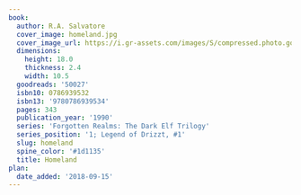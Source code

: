 ```yaml
---
book:
  author: R.A. Salvatore
  cover_image: homeland.jpg
  cover_image_url: https://i.gr-assets.com/images/S/compressed.photo.goodreads.com/books/1388223419l/50027.jpg
  dimensions:
    height: 18.0
    thickness: 2.4
    width: 10.5
  goodreads: '50027'
  isbn10: 0786939532
  isbn13: '9780786939534'
  pages: 343
  publication_year: '1990'
  series: 'Forgotten Realms: The Dark Elf Trilogy'
  series_position: '1; Legend of Drizzt, #1'
  slug: homeland
  spine_color: '#1d1135'
  title: Homeland
plan:
  date_added: '2018-09-15'
---
```

